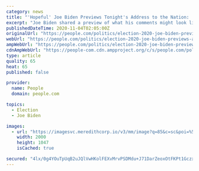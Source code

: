 ```yaml
---
category: news
title: "'Hopeful' Joe Biden Previews Tonight's Address to the Nation: 'I Think We're Gonna Do Well'"
excerpt: "Joe Biden shared a preview of what his comments might look like when he addresses the nation later tonight. Before the first results from the 2020 presidential election were projected, the Democratic candidate,"
publishedDateTime: 2020-11-04T02:05:00Z
originalUrl: "https://people.com/politics/election-2020-joe-biden-previews-address-to-nation/"
webUrl: "https://people.com/politics/election-2020-joe-biden-previews-address-to-nation/"
ampWebUrl: "https://people.com/politics/election-2020-joe-biden-previews-address-to-nation/?amp=true"
cdnAmpWebUrl: "https://people-com.cdn.ampproject.org/c/s/people.com/politics/election-2020-joe-biden-previews-address-to-nation/?amp=true"
type: article
quality: 65
heat: 65
published: false

provider:
  name: People
  domain: people.com

topics:
  - Election
  - Joe Biden

images:
  - url: "https://imagesvc.meredithcorp.io/v3/mm/image?q=85&c=sc&poi=%5B17600%2C3719%5D&w=2000&h=1047&url=https%3A%2F%2Fstatic.onecms.io%2Fwp-content%2Fuploads%2Fsites%2F20%2F-0001%2F11%2F30%2Fjoe-biden-4-2000.jpg"
    width: 2000
    height: 1047
    isCached: true

secured: "4lx/0g4YOuTpUqB2uJQlVwHKolFEXvMrvPSDMdu+J71DarZeoxOtFKPt1Gczxz2KxoL/YbhCiRtzTySC6GP1BVOiip+GuO2h8ZUuntN7ZV/1DSI7L19lhSzqn8mbuwH3JRfJ9wlSRAanx/aewX+gQya0tjMlDlrua0Gy6kaH+HwNOjyDF5pQ6RWRvI0Ms+59gGwIaQQ5JBUsNCkfz/pf+7EsLKzh+vvq8fkSoyvk7uXZWLlHzSX52PrB/EHHIQ1GpQzkZHC1PJuVtIvWx7LK8ZFvAkkWno5dYK1gAeQXDZN8Gvz8+Qm10DRZwjBW0gjuXXljshoxIYoVq2BuYx5dItBcZggg2P6Rf7Iu1dE+QQ4=;JBfg99NZzO8HfhPCXBrNJQ=="
---
```


